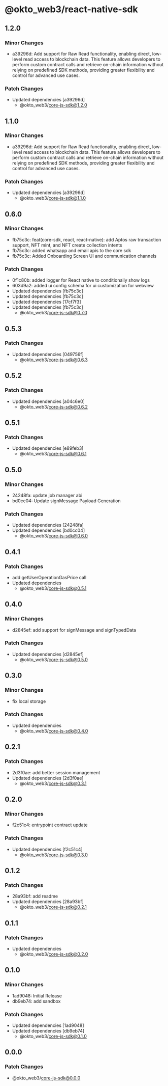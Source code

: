 # @okto_web3/react-native-sdk

## 1.2.0

### Minor Changes

- a39296d: Add support for Raw Read functionality, enabling direct, low-level read access to blockchain data. This feature allows developers to perform custom contract calls and retrieve on-chain information without relying on predefined SDK methods, providing greater flexibility and control for advanced use cases.

### Patch Changes

- Updated dependencies [a39296d]
  - @okto_web3/core-js-sdk@1.2.0

## 1.1.0

### Minor Changes

- a39296d: Add support for Raw Read functionality, enabling direct, low-level read access to blockchain data. This feature allows developers to perform custom contract calls and retrieve on-chain information without relying on predefined SDK methods, providing greater flexibility and control for advanced use cases.

### Patch Changes

- Updated dependencies [a39296d]
  - @okto_web3/core-js-sdk@1.1.0

## 0.6.0

### Minor Changes

- fb75c3c: feat(core-sdk, react, react-native): add Aptos raw transaction support, NFT mint, and NFT create collection intents
- fb75c3c: added whatsapp and email apis to the core sdk
- fb75c3c: Added Onboarding Screen UI and communication channels

### Patch Changes

- 0f1c80b: added logger for React native to conditionally show logs
- 603d9a2: added ui config schema for ui customization for webview
- Updated dependencies [fb75c3c]
- Updated dependencies [fb75c3c]
- Updated dependencies [17cf7f3]
- Updated dependencies [fb75c3c]
  - @okto_web3/core-js-sdk@0.7.0

## 0.5.3

### Patch Changes

- Updated dependencies [049756f]
  - @okto_web3/core-js-sdk@0.6.3

## 0.5.2

### Patch Changes

- Updated dependencies [a04c6e0]
  - @okto_web3/core-js-sdk@0.6.2

## 0.5.1

### Patch Changes

- Updated dependencies [e89feb3]
  - @okto_web3/core-js-sdk@0.6.1

## 0.5.0

### Minor Changes

- 24248fa: update job manager abi
- bd0cc04: Update signMessage Payload Generation

### Patch Changes

- Updated dependencies [24248fa]
- Updated dependencies [bd0cc04]
  - @okto_web3/core-js-sdk@0.6.0

## 0.4.1

### Patch Changes

- add getUserOperationGasPrice call
- Updated dependencies
  - @okto_web3/core-js-sdk@0.5.1

## 0.4.0

### Minor Changes

- d2845ef: add support for signMessage and signTypedData

### Patch Changes

- Updated dependencies [d2845ef]
  - @okto_web3/core-js-sdk@0.5.0

## 0.3.0

### Minor Changes

- fix local storage

### Patch Changes

- Updated dependencies
  - @okto_web3/core-js-sdk@0.4.0

## 0.2.1

### Patch Changes

- 2d3f0ae: add better session management
- Updated dependencies [2d3f0ae]
  - @okto_web3/core-js-sdk@0.3.1

## 0.2.0

### Minor Changes

- f2c51c4: entrypoint contract update

### Patch Changes

- Updated dependencies [f2c51c4]
  - @okto_web3/core-js-sdk@0.3.0

## 0.1.2

### Patch Changes

- 28a93bf: add readme
- Updated dependencies [28a93bf]
  - @okto_web3/core-js-sdk@0.2.1

## 0.1.1

### Patch Changes

- Updated dependencies
  - @okto_web3/core-js-sdk@0.2.0

## 0.1.0

### Minor Changes

- 1ad9048: Initial Release
- db9eb74: add sandbox

### Patch Changes

- Updated dependencies [1ad9048]
- Updated dependencies [db9eb74]
  - @okto_web3/core-js-sdk@0.1.0

## 0.0.0

### Patch Changes

- @okto_web3/core-js-sdk@0.0.0
